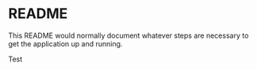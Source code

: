 # README

This README would normally document whatever steps are necessary to get the
application up and running.

Test 